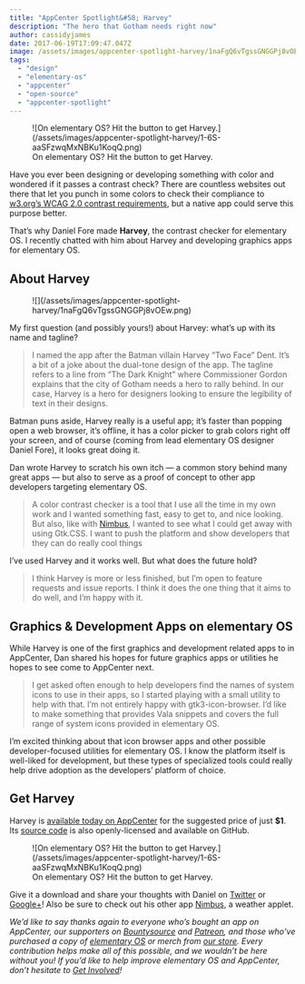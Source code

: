 ```yaml
---
title: "AppCenter Spotlight&#58; Harvey"
description: "The hero that Gotham needs right now"
author: cassidyjames
date: 2017-06-19T17:09:47.047Z
image: /assets/images/appcenter-spotlight-harvey/1naFgQ6vTgssGNGGPj8vOEw.png
tags:
  - "design"
  - "elementary-os"
  - "appcenter"
  - "open-source"
  - "appcenter-spotlight"
---
```


<figure markdown="1">
![On elementary OS? Hit the button to get Harvey.](/assets/images/appcenter-spotlight-harvey/1-6S-aaSFzwqMxNBKu1KoqQ.png)
<figcaption markdown="1">
On elementary OS? Hit the button to get Harvey.
</figcaption>
</figure>

Have you ever been designing or developing something with color and wondered if it passes a contrast check? There are countless websites out there that let you punch in some colors to check their compliance to [w3.org’s WCAG 2.0 contrast requirements](https://www.w3.org/TR/UNDERSTANDING-WCAG20/visual-audio-contrast-contrast.html), but a native app could serve this purpose better.

That’s why Daniel Fore made **Harvey**, the contrast checker for elementary OS. I recently chatted with him about Harvey and developing graphics apps for elementary OS.

## About Harvey

<figure markdown="1">
![](/assets/images/appcenter-spotlight-harvey/1naFgQ6vTgssGNGGPj8vOEw.png)
</figure>

My first question (and possibly yours!) about Harvey: what’s up with its name and tagline?
> I named the app after the Batman villain Harvey “Two Face” Dent. It’s a bit of a joke about the dual-tone design of the app. The tagline refers to a line from “The Dark Knight” where Commissioner Gordon explains that the city of Gotham needs a hero to rally behind. In our case, Harvey is a hero for designers looking to ensure the legibility of text in their designs.

Batman puns aside, Harvey really is a useful app; it’s faster than popping open a web browser, it’s offline, it has a color picker to grab colors right off your screen, and of course (coming from lead elementary OS designer Daniel Fore), it looks great doing it.

Dan wrote Harvey to scratch his own itch — a common story behind many great apps — but also to serve as a proof of concept to other app developers targeting elementary OS.
> A color contrast checker is a tool that I use all the time in my own work and I wanted something fast, easy to get to, and nice looking. But also, like with [Nimbus](https://appcenter.elementary.io/com.github.danrabbit.nimbus), I wanted to see what I could get away with using Gtk.CSS. I want to push the platform and show developers that they can do really cool things

I’ve used Harvey and it works well. But what does the future hold?
> I think Harvey is more or less finished, but I’m open to feature requests and issue reports. I think it does the one thing that it aims to do well, and I’m happy with it.

## Graphics & Development Apps on elementary OS

While Harvey is one of the first graphics and development related apps to in AppCenter, Dan shared his hopes for future graphics apps or utilities he hopes to see come to AppCenter next.
> I get asked often enough to help developers find the names of system icons to use in their apps, so I started playing with a small utility to help with that. I’m not entirely happy with gtk3-icon-browser. I’d like to make something that provides Vala snippets and covers the full range of system icons provided in elementary OS.

I’m excited thinking about that icon browser apps and other possible developer-focused utilities for elementary OS. I know the platform itself is well-liked for development, but these types of specialized tools could really help drive adoption as the developers’ platform of choice.

## Get Harvey

Harvey is [available today on AppCenter](https://appcenter.elementary.io/com.github.danrabbit.harvey) for the suggested price of just **$1**. Its [source code](https://github.com/danrabbit/harvey) is also openly-licensed and available on GitHub.

<figure markdown="1">
![On elementary OS? Hit the button to get Harvey.](/assets/images/appcenter-spotlight-harvey/1-6S-aaSFzwqMxNBKu1KoqQ.png)
<figcaption markdown="1">
On elementary OS? Hit the button to get Harvey.
</figcaption>
</figure>

Give it a download and share your thoughts with Daniel on [Twitter](https://twitter.com/DanielFore) or [Google+](http://google.com/+DanielFore)! Also be sure to check out his other app [Nimbus](https://appcenter.elementary.io/com.github.danrabbit.nimbus), a weather applet.

*We’d like to say thanks again to everyone who’s bought an app on AppCenter, our supporters on [Bountysource](https://salt.bountysource.com/teams/elementary) and [Patreon](https://www.patreon.com/elementary), and those who’ve purchased a copy of [elementary OS](https://elementary.io/) or merch from [our store](https://elementary.io/store/). Every contribution helps make all of this possible, and we wouldn’t be here without you! If you’d like to help improve elementary OS and AppCenter, don’t hesitate to [Get Involved](https://elementary.io/get-involved)!*